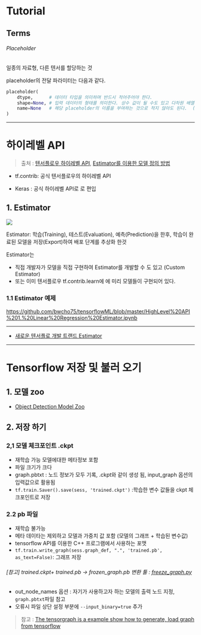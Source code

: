 # Tutorial 


## Terms

###### Placeholder

일종의 자료형, 다른 텐서를 할당하는 것

placeholder의 전달 파라미터는 다음과 같다.

```python 
placeholder(
    dtype,      # 데이터 타입을 의미하며 반드시 적어주어야 한다.
    shape=None, # 입력 데이터의 형태를 의미한다. 상수 값이 될 수도 있고 다차원 배열의 정보가 들어올 수도 있다. ( 디폴트 파라미터로 None 지정 )
    name=None   # 해당 placeholder의 이름을 부여하는 것으로 적지 않아도 된다.  ( 디폴트 파라미터로 None 지정 )
)
```


---











# 하이레벨 API

> 출처 : [텐서플로우 하이레벨 API](http://bcho.tistory.com/1195), [Estimator를 이용한 모델 정의 방법](http://bcho.tistory.com/1196)

- tf.contrib:  공식 텐서플로우의 하이레벨 API

- Keras :  공식 하이레벨 API로 로 편입

## 1. Estimator 

![](http://cfile30.uf.tistory.com/image/9910C53359AF8CA334DC82)

Estimator: 학습(Training), 테스트(Evaluation), 예측(Prediction)을 한후, 학습이 완료된 모델을 저장(Export)하여 배포 단계를 추상화 한것 

Estimator는 
- 직접 개발자가 모델을 직접 구현하여 Estimator를 개발할 수 도 있고 (Custom Estimator) 
- 또는 이미 텐서플로우 tf.contrib.learn에 에 미리 모델들이 구현되어 있다. 

### 1.1 Estimator 예제

https://github.com/bwcho75/tensorflowML/blob/master/HighLevel%20API%201.%20Linear%20Regression%20Estimator.ipynb


---

- [새로운 텐서플로 개발 트랜드 Estimator](http://chanacademy.tistory.com/33)



---
# Tensorflow 저장 및 불러 오기 


## 1. 모델 zoo

- [Object Detection Model Zoo](https://github.com/tensorflow/models/blob/master/object_detection/g3doc/detection_model_zoo.md)

## 2. 저장 하기 

### 2,1 모델 체크포인트 .ckpt 
- 재학습 가능 모델에대한 메타정보 포함 
- 파일 크기가 크다 
- graph.pbtxt : 노드 정보가 모두 기록, .ckpt와 같이 생성 됨, input_graph 옵션의 입력값으로 활용됨 
- `tf.train.Saver().save(sess, 'trained.ckpt')` :학습한 변수 값들을  ckpt 체크포인트로 저장


### 2.2 pb 파일
- 재학습 불가능 
- 메타 데이타는 제외하고 모델과 가중치 값 포함 (모델의 그래프 + 학습된 변수값)
- tensorflow API를 이용한 C++ 프로그램에서 사용하는 포맷
- `tf.train.write_graph(sess.graph_def, ".", 'trained.pb', as_text=False)`: 그래프 저장


###### [참고] trained.ckpt+ trained.pb -> frozen_graph.pb 변환 툴 : [freeze_graph.py](https://github.com/tensorflow/tensorflow/blob/master/tensorflow/python/tools/freeze_graph.py)
- out_node_names 옵션 : 자기가 사용하고자 하는 모델의 출력 노드 지정, `graph.pbtxt`파일 참고 
- 오류시 파일 상단 설정 부분에 `--input_binary=true` 추가 


> 참고 : [The tensorgraph is a example show how to generate, load graph from tensorflow](https://github.com/JackyTung/tensorgraph)



